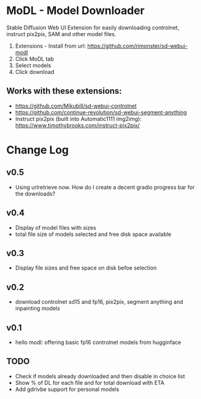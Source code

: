 # MoDL - Model Downloader
Stable Diffusion Web UI Extension for easily downloading controlnet, instruct pix2pix, SAM and other model files.  

1. Extensions - Install from url: https://github.com/rimonster/sd-webui-modl
2. Click MoDL tab
3. Select models
4. Click download 

## Works with these extensions:
* https://github.com/Mikubill/sd-webui-controlnet
* https://github.com/continue-revolution/sd-webui-segment-anything
* Instruct pix2pix (built into Automatic1111 img2img): https://www.timothybrooks.com/instruct-pix2pix/

# Change Log

## v0.5
* Using urlretrieve now. How do I create a decent gradio progress bar for the downloads?

## v0.4
* Display of model files with sizes
* total file size of models selected and free disk space available

## v0.3
* Display file sizes and free space on disk befoe selection

## v0.2
* download controlnet sd15 and fp16, pix2pix, segment anything and inpainting models

## v0.1
* hello modl: offering basic fp16 controlnet models from hugginface

## TODO
* Check if models already downloaded and then disable in choice list
* Show % of DL for each file and for total download with ETA
* Add gdrivbe support for personal models
